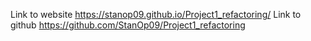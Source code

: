
Link to website https://stanop09.github.io/Project1_refactoring/
Link to github https://github.com/StanOp09/Project1_refactoring
